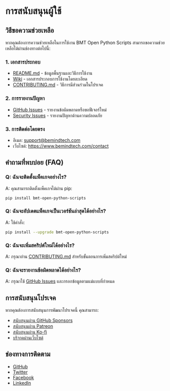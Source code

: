 # การสนับสนุนผู้ใช้

## วิธีขอความช่วยเหลือ

หากคุณต้องการความช่วยเหลือในการใช้งาน BMT Open Python Scripts สามารถขอความช่วยเหลือได้ผ่านช่องทางต่อไปนี้:

### 1. เอกสารประกอบ
- [README.md](../README.md) - ข้อมูลพื้นฐานและวิธีการใช้งาน
- [Wiki](https://github.com/bemindtech/bmt-open-python-scripts/wiki) - เอกสารประกอบการใช้งานโดยละเอียด
- [CONTRIBUTING.md](../CONTRIBUTING.md) - วิธีการมีส่วนร่วมในโปรเจค

### 2. การรายงานปัญหา
- [GitHub Issues](https://github.com/bemindtech/bmt-open-python-scripts/issues) - รายงานข้อผิดพลาดหรือขอฟีเจอร์ใหม่
- [Security Issues](https://github.com/bemindtech/bmt-open-python-scripts/security) - รายงานปัญหาด้านความปลอดภัย

### 3. การติดต่อโดยตรง
- อีเมล: support@bemindtech.com
- เว็บไซต์: https://www.bemindtech.com/contact

## คำถามที่พบบ่อย (FAQ)

### Q: ฉันจะติดตั้งแพ็คเกจอย่างไร?
A: คุณสามารถติดตั้งแพ็คเกจได้ผ่าน pip:
```bash
pip install bmt-open-python-scripts
```

### Q: ฉันจะอัปเดตแพ็คเกจเป็นเวอร์ชันล่าสุดได้อย่างไร?
A: ใช้คำสั่ง:
```bash
pip install --upgrade bmt-open-python-scripts
```

### Q: ฉันจะเพิ่มสคริปต์ใหม่ได้อย่างไร?
A: กรุณาอ่าน [CONTRIBUTING.md](../CONTRIBUTING.md) สำหรับขั้นตอนการเพิ่มสคริปต์ใหม่

### Q: ฉันจะรายงานข้อผิดพลาดได้อย่างไร?
A: กรุณาใช้ [GitHub Issues](https://github.com/bemindtech/bmt-open-python-scripts/issues) และกรอกข้อมูลตามแม่แบบที่กำหนด

## การสนับสนุนโปรเจค

หากคุณต้องการสนับสนุนการพัฒนาโปรเจคนี้ คุณสามารถ:
- [สนับสนุนผ่าน GitHub Sponsors](https://github.com/sponsors/bemindtech)
- [สนับสนุนผ่าน Patreon](https://www.patreon.com/bemindtech)
- [สนับสนุนผ่าน Ko-fi](https://ko-fi.com/bemindtech)
- [บริจาคผ่านเว็บไซต์](https://www.bemindtech.com/donate)

## ช่องทางการติดตาม

- [GitHub](https://github.com/bemindtech)
- [Twitter](https://twitter.com/bemindtech)
- [Facebook](https://facebook.com/bemindtech)
- [LinkedIn](https://linkedin.com/company/bemindtech)
